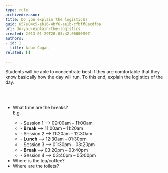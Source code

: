 ```yaml
---
type: rule
archivedreason: 
title: Do you explain the logistics?
guid: 657e04c5-eb16-4bf6-ae1b-cfbff8acdfba
uri: do-you-explain-the-logistics
created: 2013-01-29T20:03:42.0000000Z
authors:
- id: 1
  title: Adam Cogan
related: []

---
```



<p>Students will be able to concentrate best if they are comfortable that they know basically how the day will run. To this end, explain the logistics of the day.</p>
<br><excerpt class='endintro'></excerpt><br>
<ul><li>What time are the breaks?<br>E.g. 
      <div class="greyBox"><ul><li>- Session 1 --&gt; 09&#58;00am – 11&#58;00am</li><li>
               - <strong>Break</strong> --&gt; 11&#58;00am – 11&#58;20am</li><li>- Session 2 --&gt; 11&#58;20am – 12&#58;30am</li><li>- 
               <strong>Lunch</strong> --&gt; 12&#58;30am – 01&#58;30pm</li><li>- Session 3 --&gt; 01&#58;30pm – 03&#58;20pm</li><li>- 
               <strong>Break</strong> --&gt; 03&#58;20pm – 03&#58;40pm</li><li>- Session 4 --&gt; 03&#58;40pm – 05&#58;00pm</li></ul></div></li><li>Where is the tea/coffee?</li><li>Where are the toilets?</li></ul>


